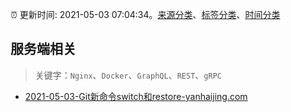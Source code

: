 :alarm_clock: 更新时间: 2021-05-03 07:04:34。[来源分类](../README.md)、[标签分类](../TAGS.md)、[时间分类](../TIMELINE.md)

## 服务端相关


> 关键字：`Nginx`、`Docker`、`GraphQL`、`REST`、`gRPC`



- [2021-05-03-Git新命令switch和restore-yanhaijing.com](https://blogread.cn/news/go.php?idItem=14317&url=http%3A%2F%2Fyanhaijing.com%2Fgit%2F2020%2F09%2F17%2Fgit-switch-and-restore%2F%3Fcomefrom%3Dhttps%253A%252F%252Fblogread.cn%252Fnews%252F) 